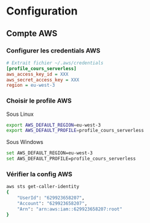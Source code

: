# Configuration 

## Compte AWS

### Configurer les credentials AWS

``` ini
# Extrait fichier ~/.aws/credentials
[profile_cours_serverless]
aws_access_key_id = XXX
aws_secret_access_key = XXX
region = eu-west-3
```

### Choisir le profile AWS

Sous Linux

``` bash
export AWS_DEFAULT_REGION=eu-west-3
export AWS_DEFAULT_PROFILE=profile_cours_serverless
```

Sous Windows

``` bash
set AWS_DEFAULT_REGION=eu-west-3
set AWS_DEFAULT_PROFILE=profile_cours_serverless
```

### Vérifier la config AWS

``` bash
aws sts get-caller-identity
{
    "UserId": "629923658207",
    "Account": "629923658207",
    "Arn": "arn:aws:iam::629923658207:root"
}
``` 
